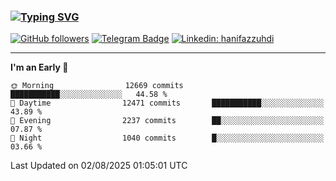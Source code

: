### [![Typing SVG](https://readme-typing-svg.herokuapp.com?font=lato&size=22&lines=Hi+There+👋)](https://git.io/typing-svg) 

[![GitHub followers](https://img.shields.io/github/followers/hanifazzuhdi?label=Follow&style=social)](https://github.com/hanifazzuhdi/?tab=follow) 
[![Telegram Badge](https://img.shields.io/badge/-hanif0198-blue?style=social&logo=telegram&link=https://www.t.me/hanif0198/)](https://www.t.me/hanif0198/) 
[![Linkedin: hanifazzuhdi](https://img.shields.io/badge/-hanifazzuhdi-blue?style=flat-square&logo=Linkedin&logoColor=white&link=https://www.linkedin.com/in/hanif-az-zuhdi-69688019b/)](https://www.linkedin.com/in/hanif-az-zuhdi-69688019b/) 

<hr/>

<!--START_SECTION:waka-->
**I'm an Early 🐤** 

```text
🌞 Morning                12669 commits       ███████████░░░░░░░░░░░░░░   44.58 % 
🌆 Daytime                12471 commits       ███████████░░░░░░░░░░░░░░   43.89 % 
🌃 Evening                2237 commits        ██░░░░░░░░░░░░░░░░░░░░░░░   07.87 % 
🌙 Night                  1040 commits        █░░░░░░░░░░░░░░░░░░░░░░░░   03.66 % 
```



 Last Updated on 02/08/2025 01:05:01 UTC
<!--END_SECTION:waka-->
